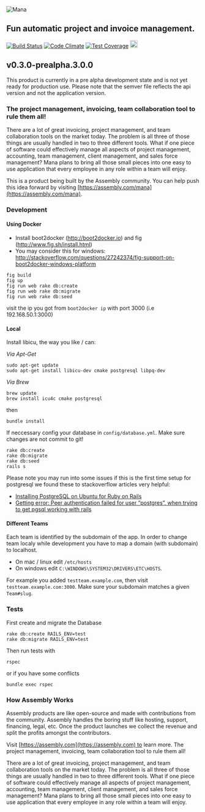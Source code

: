 ![Mana](https://d8izdk6bl4gbi.cloudfront.net/https://d1015h9unskp4y.cloudfront.net/attachments/aefce943-0367-4b97-9ee4-91fdb75d43ac/mana-logo.png)
## Fun automatic project and invoice management.

[![Build Status](https://travis-ci.org/asm-products/mana-rails.svg)](https://travis-ci.org/asm-products/mana-rails)
[![Code Climate](https://codeclimate.com/github/asm-products/mana-rails/badges/gpa.svg)](https://codeclimate.com/github/asm-products/mana-rails)
[![Test Coverage](https://codeclimate.com/github/asm-products/mana-rails/badges/coverage.svg)](https://codeclimate.com/github/asm-products/mana-rails)
<a href="https://assembly.com/mana/bounties"><img src="http://badger.asm.co/mana/badges/tasks.svg" height="20px" alt="Open Tasks" /></a>

## v0.3.0-prealpha.3.0.0
This product is currently in a pre alpha development state and is not yet ready for production use. Please note that the semver file reflects the api version and not the application version.

### The project management, invoicing, team collaboration tool to rule them all!

There are a lot of great invoicing, project management, and team collaboration tools on the market today. The problem is all three of those things are usually handled in two to three different tools. What if one piece of software could effectively manage all aspects of project management, accounting, team management, client management, and sales force management? Mana plans to bring all those small pieces into one easy to use application that every employee in any role within a team will enjoy.

This is a product being built by the Assembly community. You can help push this idea forward by visiting [https://assembly.com/mana](https://assembly.com/mana).

### Development

#### Using Docker

- Install boot2docker (http://boot2docker.io) and fig (http://www.fig.sh/install.html)
- You may consider this for windows: http://stackoverflow.com/questions/27242374/fig-support-on-boot2docker-windows-platform

```
fig build
fig up
fig run web rake db:create
fig run web rake db:migrate
fig run web rake db:seed
```

visit the ip you got from `boot2docker ip` with port 3000 (i.e 192.168.50.1:3000)

#### Local

Install libicu, the way you like / can:

*Via Apt-Get*
```
sudo apt-get update
sudo apt-get install libicu-dev cmake postgresql libpq-dev
```
*Via Brew*
```
brew update
brew install icu4c cmake postgresql
```
then
```
bundle install
```

If neccessary config your database in `config/database.yml`. Make sure changes are not commit to git!

```
rake db:create
rake db:migrate
rake db:seed
rails s
```

Please note you may run into some issues if this is the first time setup for postgresql we found these to stackoverflow articles very helpful:
* [Installing PostgreSQL on Ubuntu for Ruby on Rails](http://stackoverflow.com/questions/11092807/installing-postgresql-on-ubuntu-for-ruby-on-rails)
* [Getting error: Peer authentication failed for user “postgres”, when trying to get pgsql working with rails](http://stackoverflow.com/questions/18664074/getting-error-peer-authentication-failed-for-user-postgres-when-trying-to-ge)

#### Different Teams
Each team is identified by the subdomain of the app. In order to change team localy while development you have to map a domain (with subdomain) to localhost.
- On mac / linux edit `/etc/hosts`
- On windows edit `C:\WINDOWS\SYSTEM32\DRIVERS\ETC\HOSTS`.

For example you added `testteam.example.com`, then visit `testteam.example.com:3000`. Make sure your subdomain matches a given `Team#slug`.

### Tests
First create and migrate the Database
```
rake db:create RAILS_ENV=test
rake db:migrate RAILS_ENV=test
```
Then run tests with
```
rspec
```
or if you have some conflicts
```
bundle exec rspec
```

### How Assembly Works

Assembly products are like open-source and made with contributions from the community. Assembly handles the boring stuff like hosting, support, financing, legal, etc. Once the product launches we collect the revenue and split the profits amongst the contributors.

Visit [https://assembly.com](https://assembly.com) to learn more.
The project management, invoicing, team collaboration tool to rule them all!

There are a lot of great invoicing, project management, and team collaboration tools on the market today. The problem is all three of those things are usually handled in two to three different tools. What if one piece of software could effectively manage all aspects of project management, accounting, team management, client management, and sales force management? Mana plans to bring all those small pieces into one easy to use application that every employee in any role within a team will enjoy.
